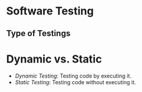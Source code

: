# Software Testing
## Type of Testings
# Dynamic vs. Static
- *Dynamic Testing*: Testing code by executing it.
- *Static Testing*: Testing code without executing it.
